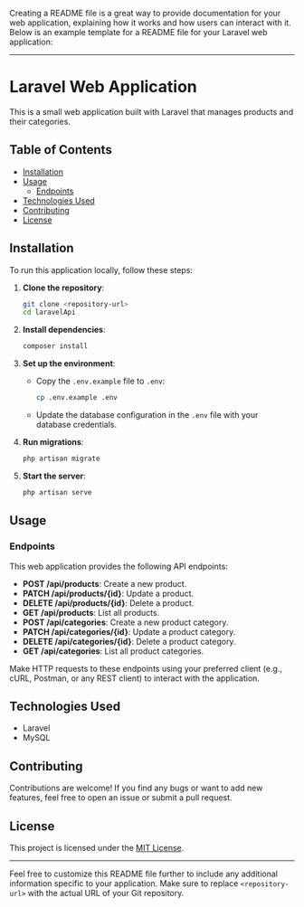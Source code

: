 Creating a README file is a great way to provide documentation for your web application, explaining how it works and how users can interact with it. Below is an example template for a README file for your Laravel web application:

---

# Laravel Web Application

This is a small web application built with Laravel that manages products and their categories.

## Table of Contents

- [Installation](#installation)
- [Usage](#usage)
  - [Endpoints](#endpoints)
- [Technologies Used](#technologies-used)
- [Contributing](#contributing)
- [License](#license)

## Installation

To run this application locally, follow these steps:

1. **Clone the repository**:

   ```bash
   git clone <repository-url>
   cd laravelApi
   ```

2. **Install dependencies**:

   ```bash
   composer install
   ```

3. **Set up the environment**:

   - Copy the `.env.example` file to `.env`:

     ```bash
     cp .env.example .env
     ```

   - Update the database configuration in the `.env` file with your database credentials.

4. **Run migrations**:

   ```bash
   php artisan migrate
   ```

5. **Start the server**:

   ```bash
   php artisan serve
   ```

## Usage

### Endpoints

This web application provides the following API endpoints:

- **POST /api/products**: Create a new product.
- **PATCH /api/products/{id}**: Update a product.
- **DELETE /api/products/{id}**: Delete a product.
- **GET /api/products**: List all products.
- **POST /api/categories**: Create a new product category.
- **PATCH /api/categories/{id}**: Update a product category.
- **DELETE /api/categories/{id}**: Delete a product category.
- **GET /api/categories**: List all product categories.

Make HTTP requests to these endpoints using your preferred client (e.g., cURL, Postman, or any REST client) to interact with the application.

## Technologies Used

- Laravel
- MySQL

## Contributing

Contributions are welcome! If you find any bugs or want to add new features, feel free to open an issue or submit a pull request.

## License

This project is licensed under the [MIT License](LICENSE).

---

Feel free to customize this README file further to include any additional information specific to your application. Make sure to replace `<repository-url>` with the actual URL of your Git repository.